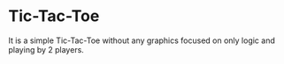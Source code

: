 # Tic-Tac-Toe
It is a simple Tic-Tac-Toe without any graphics focused on only logic and playing by 2 players.
